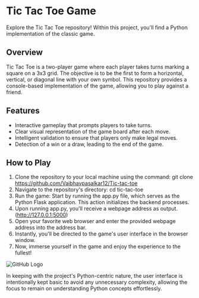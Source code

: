 # Tic Tac Toe Game

Explore the Tic Tac Toe repository! Within this project, you'll find a Python implementation of the classic game.

## Overview
Tic Tac Toe is a two-player game where each player takes turns marking a square on a 3x3 grid. The objective is to be the first to form a horizontal, vertical, or diagonal line with your own symbol. This repository provides a console-based implementation of the game, allowing you to play against a friend.

## Features
- Interactive gameplay that prompts players to take turns.
- Clear visual representation of the game board after each move.
- Intelligent validation to ensure that players only make legal moves.
- Detection of a win or a draw, leading to the end of the game.

## How to Play
1. Clone the repository to your local machine using the command:
 git clone https://github.com/Vaibhavpasalkar12/Tic-tac-toe
2. Navigate to the repository's directory:
cd tic-tac-toe
3. Run the game:
Start by running the app.py file, which serves as the Python Flask application. This action initializes the backend processes.
4. Upon running app.py, you'll receive a webpage address as output.(http://127.0.0.1:5000)
5. Open your favorite web browser and enter the provided webpage address into the address bar.
6. Instantly, you'll be directed to the game's user interface in the browser window.
7. Now, immerse yourself in the game and enjoy the experience to the fullest!


![GitHub Logo](https://github.com/Vaibhavpasalkar12/Tic-tac-toe/blob/main/ss.png)

In keeping with the project's Python-centric nature, the user interface is intentionally kept basic to avoid any unnecessary complexity, allowing the focus to remain on understanding Python concepts effortlessly.
